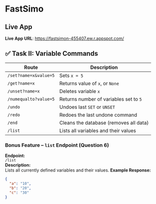 # FastSimo

## Live App
**Live App URL**: https://fastsimon-455407.ew.r.appspot.com/

## ✅ Task II: Variable Commands

| Route                 | Description                             |
|-----------------------|-----------------------------------------|
| `/set?name=x&value=5` | Sets `x = 5`                            |
| `/get?name=x`         | Returns value of `x`, or `None`         |
| `/unset?name=x`       | Deletes variable `x`                    |
| `/numequalto?value=5` | Returns number of variables set to `5`  |
| `/undo`               | Undoes last `SET` or `UNSET`            |
| `/redo`               | Redoes the last undone command          |
| `/end`                | Cleans the database (removes all data)  |
| `/list`               | Lists all variables and their values    |

### Bonus Feature – `list` Endpoint (Question 6)
**Endpoint:**  
`/list`  
**Description:**  
Lists all currently defined variables and their values.
**Example Response:**
```json
{
  "a": "10",
  "b": "20",
  "c": "30"
}